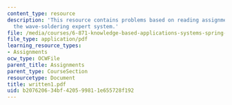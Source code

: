 ```yaml
---
content_type: resource
description: 'This resource contains problems based on reading assignment on smartwave:
  the wave-soldering expert system.'
file: /media/courses/6-871-knowledge-based-applications-systems-spring-2005/b207620634bf420599811e655728f192_written1.pdf
file_type: application/pdf
learning_resource_types:
- Assignments
ocw_type: OCWFile
parent_title: Assignments
parent_type: CourseSection
resourcetype: Document
title: written1.pdf
uid: b2076206-34bf-4205-9981-1e655728f192
---
```

